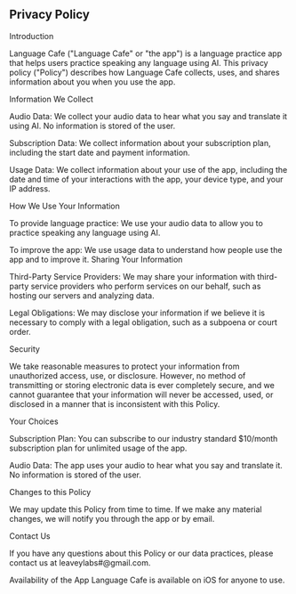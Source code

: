 ## Privacy Policy

Introduction

Language Cafe ("Language Cafe" or "the app") is a language practice app that helps users practice speaking any language using AI. This privacy policy ("Policy") describes how Language Cafe collects, uses, and shares information about you when you use the app.

Information We Collect

Audio Data: We collect your audio data to hear what you say and translate it using AI. No information is stored of the user.

Subscription Data: We collect information about your subscription plan, including the start date and payment information.

Usage Data: We collect information about your use of the app, including the date and time of your interactions with the app, your device type, and your IP address.

How We Use Your Information

To provide language practice: We use your audio data to allow you to practice speaking any language using AI.

To improve the app: We use usage data to understand how people use the app and to improve it.
Sharing Your Information

Third-Party Service Providers: We may share your information with third-party service providers who perform services on our behalf, such as hosting our servers and analyzing data.

Legal Obligations: We may disclose your information if we believe it is necessary to comply with a legal obligation, such as a subpoena or court order.

Security

We take reasonable measures to protect your information from unauthorized access, use, or disclosure. However, no method of transmitting or storing electronic data is ever completely secure, and we cannot guarantee that your information will never be accessed, used, or disclosed in a manner that is inconsistent with this Policy.

Your Choices

Subscription Plan: You can subscribe to our industry standard $10/month subscription plan for unlimited usage of the app.

Audio Data: The app uses your audio to hear what you say and translate it. No information is stored of the user.

Changes to this Policy

We may update this Policy from time to time. If we make any material changes, we will notify you through the app or by email.

Contact Us

If you have any questions about this Policy or our data practices, please contact us at leaveylabs#@gmail.com.

Availability of the App
Language Cafe is available on iOS for anyone to use.